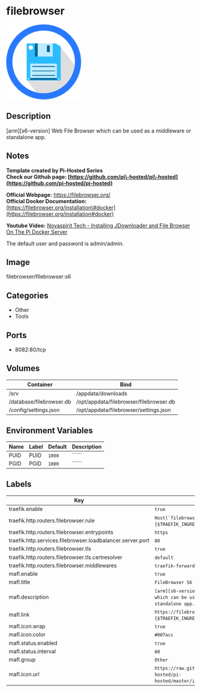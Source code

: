 # filebrowser

![Logo](images/filebrowser.png)

## Description
\[arm]\[s6\-version] Web File Browser which can be used as a middleware or standalone app.

## Notes
**Template created by Pi\-Hosted Series**  
**Check our Github page: [https://github.com/pi\-hosted/pi\-hosted](https://github.com/pi-hosted/pi-hosted)**  
  
**Official Webpage:** <https://filebrowser.org/>  
**Official Docker Documentation:** [https://filebrowser.org/installation\#docker](https://filebrowser.org/installation#docker)  
  
  
**Youtube Video:** [Novaspirit Tech \- Installing JDownloader and File Browser On The Pi Docker Server](https://www.youtube.com/watch?v=30MYRgCObu8&list=PL846hFPMqg3jwkxcScD1xw2bKXrJVvarc&index=4)  
  
The default user and password is admin/admin.

## Image
filebrowser/filebrowser:s6

## Categories
- Other
- Tools

## Ports
- 8082:80/tcp

## Volumes
| Container | Bind |
|-----------|------|
| /srv | /appdata/downloads |
| /database/filebrowser.db | /opt/appdata/filebrowser/filebrowser.db |
| /config/settings.json | /opt/appdata/filebrowser/settings.json |

## Environment Variables
| Name | Label | Default | Description |
|------|-------|---------|-------------|
| PUID | PUID | ```1000``` | `````` |
| PGID | PGID | ```1000``` | `````` |

## Labels
| Key | Value |
|-----|-------|
| traefik.enable | ```true``` |
| traefik.http.routers.filebrowser.rule | ```Host(`filebrowser.{$TRAEFIK_INGRESS_DOMAIN}`)``` |
| traefik.http.routers.filebrowser.entrypoints | ```https``` |
| traefik.http.services.filebrowser.loadbalancer.server.port | ```80``` |
| traefik.http.routers.filebrowser.tls | ```true``` |
| traefik.http.routers.filebrowser.tls.certresolver | ```default``` |
| traefik.http.routers.filebrowser.middlewares | ```traefik-forward-auth``` |
| mafl.enable | ```true``` |
| mafl.title | ```FileBrowser S6``` |
| mafl.description | ```[arm][s6-version] Web File Browser which can be used as a middleware or standalone app.``` |
| mafl.link | ```https://filebrowser.{$TRAEFIK_INGRESS_DOMAIN}``` |
| mafl.icon.wrap | ```true``` |
| mafl.icon.color | ```#007acc``` |
| mafl.status.enabled | ```true``` |
| mafl.status.interval | ```60``` |
| mafl.group | ```Other``` |
| mafl.icon.url | ```https://raw.githubusercontent.com/pi-hosted/pi-hosted/master/images/filebrowser.png``` |

